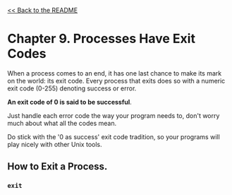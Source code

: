 [&lt;&lt; Back to the README](README.md)

# Chapter 9. Processes Have Exit Codes

When a process comes to an end, it has one last chance to make its mark on the
world: its exit code. Every process that exits does so with a numeric exit code
(0-255) denoting success or error.

**An exit code of 0 is said to be successful**.

Just handle each error code the way your program needs to, don't worry much
about what all the codes mean.

Do stick with the '0 as success' exit code tradition, so your programs will
play nicely with other Unix tools.

## How to Exit a Process.

### `exit`
